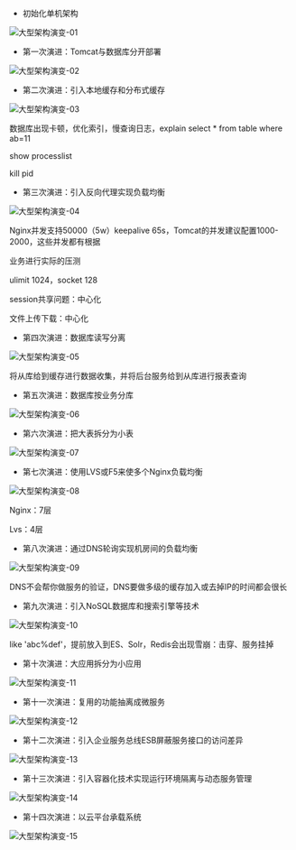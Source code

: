 - 初始化单机架构

![大型架构演变-01](./assets/大型架构演变-01.png)

- 第⼀次演进：Tomcat与数据库分开部署

![大型架构演变-02](./assets/大型架构演变-02.png)

- 第⼆次演进：引⼊本地缓存和分布式缓存

![大型架构演变-03](./assets/大型架构演变-03.png)

数据库出现卡顿，优化索引，慢查询⽇志，explain select * from table where ab=11

show processlist

kill pid



- 第三次演进：引⼊反向代理实现负载均衡

![大型架构演变-04](./assets/大型架构演变-04.png)

Nginx并发⽀持50000（5w）keepalive 65s，Tomcat的并发建议配置1000-2000，这些并发都有根据

业务进⾏实际的压测

ulimit 1024，socket 128

session共享问题：中⼼化

⽂件上传下载：中⼼化



- 第四次演进：数据库读写分离

![大型架构演变-05](./assets/大型架构演变-05.png)

将从库给到缓存进⾏数据收集，并将后台服务给到从库进⾏报表查询



- 第五次演进：数据库按业务分库

![大型架构演变-06](./assets/大型架构演变-06.png)

- 第六次演进：把⼤表拆分为⼩表

![大型架构演变-07](./assets/大型架构演变-07.png)

- 第七次演进：使⽤LVS或F5来使多个Nginx负载均衡

![大型架构演变-08](./assets/大型架构演变-08.png)

Nginx：7层

Lvs：4层



- 第⼋次演进：通过DNS轮询实现机房间的负载均衡

![大型架构演变-09](./assets/大型架构演变-09.png)

DNS不会帮你做服务的验证，DNS要做多级的缓存加⼊或去掉IP的时间都会很⻓



- 第九次演进：引⼊NoSQL数据库和搜索引擎等技术

![大型架构演变-10](./assets/大型架构演变-10.png)

like 'abc%def'，提前放⼊到ES、Solr，Redis会出现雪崩：击穿、服务挂掉



- 第⼗次演进：⼤应⽤拆分为⼩应⽤

![大型架构演变-11](./assets/大型架构演变-11.png)

- 第⼗⼀次演进：复⽤的功能抽离成微服务

![大型架构演变-12](./assets/大型架构演变-12.png)

- 第⼗⼆次演进：引⼊企业服务总线ESB屏蔽服务接⼝的访问差异

![大型架构演变-13](./assets/大型架构演变-13.png)

- 第⼗三次演进：引⼊容器化技术实现运⾏环境隔离与动态服务管理

![大型架构演变-14](./assets/大型架构演变-14.png)

- 第⼗四次演进：以云平台承载系统

![大型架构演变-15](./assets/大型架构演变-15.png)